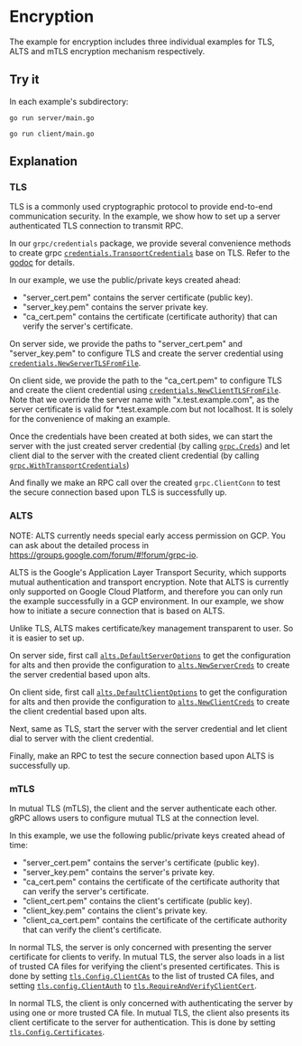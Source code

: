 # Encryption

The example for encryption includes three individual examples for TLS, ALTS
and mTLS encryption mechanism respectively.

## Try it

In each example's subdirectory:

```
go run server/main.go
```

```
go run client/main.go
```

## Explanation

### TLS

TLS is a commonly used cryptographic protocol to provide end-to-end
communication security. In the example, we show how to set up a server
authenticated TLS connection to transmit RPC.

In our `grpc/credentials` package, we provide several convenience methods to
create grpc
[`credentials.TransportCredentials`](https://godoc.org/google.golang.org/grpc/credentials#TransportCredentials)
base on TLS. Refer to the
[godoc](https://godoc.org/google.golang.org/grpc/credentials) for details.

In our example, we use the public/private keys created ahead:
* "server_cert.pem" contains the server certificate (public key).
* "server_key.pem" contains the server private key.
* "ca_cert.pem" contains the certificate (certificate authority)
that can verify the server's certificate.

On server side, we provide the paths to "server_cert.pem" and "server_key.pem" to
configure TLS and create the server credential using
[`credentials.NewServerTLSFromFile`](https://godoc.org/google.golang.org/grpc/credentials#NewServerTLSFromFile).

On client side, we provide the path to the "ca_cert.pem" to configure TLS and create
the client credential using
[`credentials.NewClientTLSFromFile`](https://godoc.org/google.golang.org/grpc/credentials#NewClientTLSFromFile).
Note that we override the server name with "x.test.example.com", as the server
certificate is valid for *.test.example.com but not localhost. It is solely for
the convenience of making an example.

Once the credentials have been created at both sides, we can start the server
with the just created server credential (by calling
[`grpc.Creds`](https://godoc.org/google.golang.org/grpc#Creds)) and let client dial
to the server with the created client credential (by calling
[`grpc.WithTransportCredentials`](https://godoc.org/google.golang.org/grpc#WithTransportCredentials))

And finally we make an RPC call over the created `grpc.ClientConn` to test the secure
connection based upon TLS is successfully up.

### ALTS
NOTE: ALTS currently needs special early access permission on GCP. You can ask
about the detailed process in https://groups.google.com/forum/#!forum/grpc-io.

ALTS is the Google's Application Layer Transport Security, which supports mutual
authentication and transport encryption. Note that ALTS is currently only
supported on Google Cloud Platform, and therefore you can only run the example
successfully in a GCP environment. In our example, we show how to initiate a
secure connection that is based on ALTS.

Unlike TLS, ALTS makes certificate/key management transparent to user. So it is
easier to set up.

On server side, first call
[`alts.DefaultServerOptions`](https://godoc.org/google.golang.org/grpc/credentials/alts#DefaultServerOptions)
to get the configuration for alts and then provide the configuration to
[`alts.NewServerCreds`](https://godoc.org/google.golang.org/grpc/credentials/alts#NewServerCreds)
to create the server credential based upon alts.

On client side, first call
[`alts.DefaultClientOptions`](https://godoc.org/google.golang.org/grpc/credentials/alts#DefaultClientOptions)
to get the configuration for alts and then provide the configuration to
[`alts.NewClientCreds`](https://godoc.org/google.golang.org/grpc/credentials/alts#NewClientCreds)
to create the client credential based upon alts.

Next, same as TLS, start the server with the server credential and let client
dial to server with the client credential.

Finally, make an RPC to test the secure connection based upon ALTS is
successfully up.

### mTLS

In mutual TLS (mTLS), the client and the server authenticate each other. gRPC
allows users to configure mutual TLS at the connection level.

In this example, we use the following public/private keys created ahead of time:

* "server_cert.pem" contains the server's certificate (public key).
* "server_key.pem" contains the server's private key.
* "ca_cert.pem" contains the certificate of the certificate authority that can
  verify the server's certificate.
* "client_cert.pem" contains the client's certificate (public key).
* "client_key.pem" contains the client's private key.
* "client_ca_cert.pem" contains the certificate of the certificate authority
  that can verify the client's certificate.

In normal TLS, the server is only concerned with presenting the server
certificate for clients to verify. In mutual TLS, the server also loads in a
list of trusted CA files for verifying the client's presented certificates.
This is done by setting
[`tls.Config.ClientCAs`](https://pkg.go.dev/crypto/tls#Config.ClientCAs)
to the list of trusted CA files,
and setting
[`tls.config.ClientAuth`](https://pkg.go.dev/crypto/tls#Config.ClientAuth)
to
[`tls.RequireAndVerifyClientCert`](https://pkg.go.dev/crypto/tls#RequireAndVerifyClientCert).

In normal TLS, the client is only concerned with authenticating the server by
using one or more trusted CA file. In mutual TLS, the client also presents its
client certificate to the server for authentication. This is done by setting
[`tls.Config.Certificates`](https://pkg.go.dev/crypto/tls#Config.Certificates).
